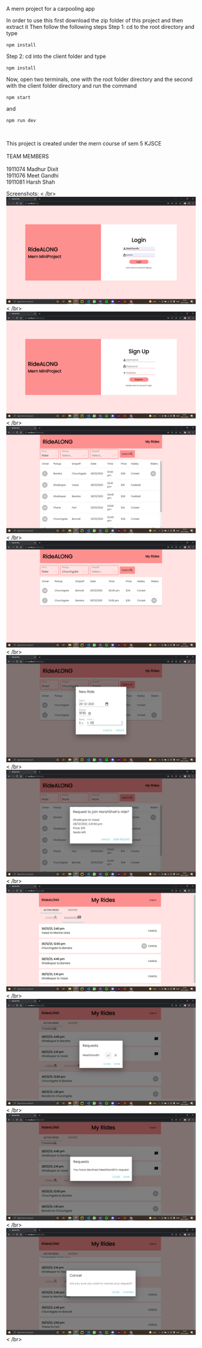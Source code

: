 A mern project for a carpooling app

In order to use this first download the zip folder of this project and then extract it
Then follow the following steps
Step 1: cd to the root directory and type
```
npm install
```
Step 2: cd into the client folder and type
```
npm install
```
Now, open two terminals, one with the root folder directory and the second with the client folder directory and run the command 
```
npm start
```
and 
```
npm run dev
```
<br />

This project is created under the mern course of sem 5 KJSCE <br /><br />
TEAM MEMBERS <br /><br />
1911074 Madhur Dixit <br />
1911076 Meet Gandhi <br />
1911081 Harsh Shah <br />

Screenshots: < /br>
![Alt text](/Screenshots/Screenshot%20(310).png?raw=true "Optional Title") < /br>
![Alt text](/Screenshots/Screenshot%20(311).png?raw=true "Optional Title") < /br>
![Alt text](/Screenshots/Screenshot%20(312).png?raw=true "Optional Title") < /br>
![Alt text](/Screenshots/Screenshot%20(313).png?raw=true "Optional Title") < /br>
![Alt text](/Screenshots/Screenshot%20(314).png?raw=true "Optional Title") < /br>
![Alt text](/Screenshots/Screenshot%20(315).png?raw=true "Optional Title") < /br>
![Alt text](/Screenshots/Screenshot%20(316).png?raw=true "Optional Title") < /br>
![Alt text](/Screenshots/Screenshot%20(317).png?raw=true "Optional Title") < /br>
![Alt text](/Screenshots/Screenshot%20(318).png?raw=true "Optional Title") < /br>
![Alt text](/Screenshots/Screenshot%20(319).png?raw=true "Optional Title") < /br>

